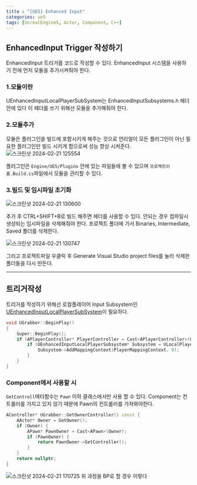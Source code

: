 ```yaml
---
title : "[UE5] Enhanced Input"
categories: ue5
tags: [UnrealEngine5, Actor, Component, C++]
---
```


## EnhancedInput Trigger 작성하기
EnhancedInput 트리거를 코드로 작성할 수 있다.  EnhancedInput 시스템을 사용하기 전에 먼저 모듈을 추가시켜줘야 한다.

### 1.모듈이란
UEnhancedInputLocalPlayerSubSystem는 EnhancedInputSubsystems.h 헤더 안에 있다 이 헤더를 쓰기 위해선 모듈을 추가해줘야 한다.

### 2.모듈추가
모듈은 플러그인을 빌드에 포함시키게 해주는 것으로 언리얼이 모든 플러그인이 아닌 필요한 플러그인만 빌드 시키게 함으로써 성능 향상 시켜준다.
![스크린샷 2024-02-21 125554](https://github.com/mohitto55/mohitto55.github.io/assets/154340583/4f373422-5831-4b69-8cd3-cef821f8f859)

플러그인은 `Engine/UE5/Plugins` 안에 있는 파일들에 볼 수 있으며 `프로젝트이름.Build.cs`파일에서 모듈을 관리할 수 있다.

### 3.빌드 및 임시파일 초기화
![스크린샷 2024-02-21 130600](https://github.com/mohitto55/mohitto55.github.io/assets/154340583/009474f9-35d1-42c5-b3df-e0fdcc9f2e49)

추가 후 CTRL+SHIFT+B로 빌드 해주면 헤더를 사용할 수 있다.
안되는 경우 컴파일시 생성되는 임시파일을 삭제해줘야 한다. 프로젝트 폴더에 가서 Binaries, Intermediate, Saved 폴더를 삭제한다.


![스크린샷 2024-02-21 130747](https://github.com/mohitto55/mohitto55.github.io/assets/154340583/b3854688-4d87-46c1-8ef0-8fb827ebf289)

그리고 프로젝트파일 우클릭 후 Generate Visual Studio project files를 눌러 삭제한 폴더들을 다시 만든다.

---

## 트리거작성
트리거를 작성하기 위해선 로컬플레이어 Input Subsystem인 [UEnhancedInputLocalPlayerSubSystem](https://docs.unrealengine.com/4.27/en-US/API/Plugins/EnhancedInput/UEnhancedInputLocalPlayerSubsyst-/)이 필요하다.

```C++
void UGrabber::BeginPlay()
{
	Super::BeginPlay();
	if (APlayerController* PlayerController = Cast<APlayerController>(GetController())) {
		if (UEnhancedInputLocalPlayerSubsystem* Subsystem = ULocalPlayer::GetSubsystem< UEnhancedInputLocalPlayerSubsystem>(PlayerController->GetLocalPlayer())) {
			Subsystem->AddMappingContext(PlayerMappingContext, 0);
		}
	}
}
```

### Component에서 사용할 시
`GetControll`메타함수는 `Pawn` 이하 클래스에서만 사용 할 수 있다. Component는 컨트롤러를 가지고 있지 않기 때문에 Pawn의 컨트롤러를 가져와야한다.

``` C++
AController* UGrabber::GetOwnerController() const {
	AActor* Owner = GetOwner();
	if (Owner) {
		APawn* PawnOwner = Cast<APawn>(Owner);
		if (PawnOwner) {
			return PawnOwner->GetController();
		}
	}
	return nullptr;
}
```
![스크린샷 2024-02-21 170725](https://github.com/mohitto55/mohitto55.github.io/assets/154340583/80ee01ac-c280-40ee-9989-3b32e152886b)
위 과정을 BP로 할 경우 이렇다
